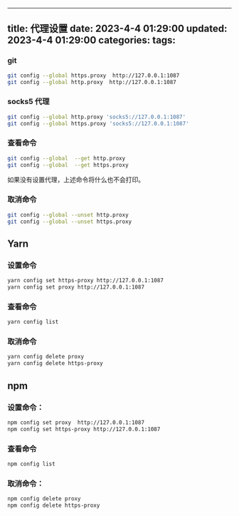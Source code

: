 
---
title: 代理设置
date: 2023-4-4 01:29:00
updated: 2023-4-4 01:29:00
categories: 
tags: 
---

### git

```bash
git config --global https.proxy  http://127.0.0.1:1087
git config --global http.proxy  http://127.0.0.1:1087
```


### socks5 代理
```bash
git config --global http.proxy 'socks5://127.0.0.1:1087'
git config --global https.proxy 'socks5://127.0.0.1:1087'
```

### 查看命令

```bash
git config --global  --get http.proxy
git config --global  --get https.proxy
```

如果没有设置代理，上述命令将什么也不会打印。

### 取消命令

```bash
git config --global --unset http.proxy
git config --global --unset https.proxy
```

##  Yarn

### 设置命令

```bash
yarn config set https-proxy http://127.0.0.1:1087
yarn config set proxy http://127.0.0.1:1087
```

### 查看命令

```bash
yarn config list
```

### 取消命令

```bash
yarn config delete proxy
yarn config delete https-proxy
```

## npm

### 设置命令：

```bash
npm config set proxy  http://127.0.0.1:1087
npm config set https-proxy http://127.0.0.1:1087
```

### 查看命令

```bash
npm config list
```

### 取消命令：

```bash
npm config delete proxy
npm config delete https-proxy
```

